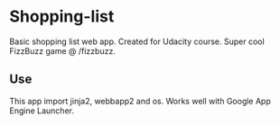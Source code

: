 # Shopping-list
Basic shopping list web app. Created for Udacity course.
Super cool FizzBuzz game @ /fizzbuzz.

## Use
This app import jinja2, webbapp2 and os.
Works well with Google App Engine Launcher.

